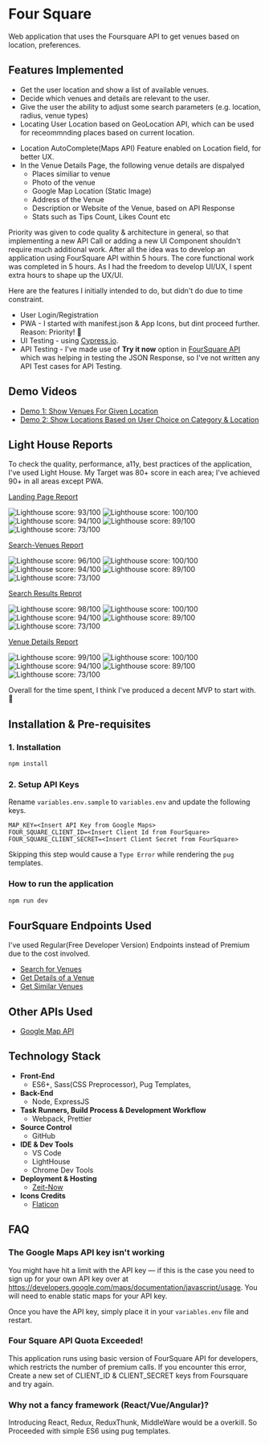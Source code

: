 # Four Square

Web application that uses the Foursquare API to get venues based on location, preferences.

## Features Implemented

- Get the user location and show a list of available venues.
- Decide which venues and details are relevant to the user.
- Give the user the ability to adjust some search parameters (e.g. location, radius, venue types)
- Locating User Location based on GeoLocation API, which can be used for receommnding places based on current location.

* Location AutoComplete(Maps API) Feature enabled on Location field, for better UX.
* In the Venue Details Page, the following venue details are dispalyed
  - Places similiar to venue
  - Photo of the venue
  - Google Map Location (Static Image)
  - Address of the Venue
  - Description or Website of the Venue, based on API Response
  - Stats such as Tips Count, Likes Count etc

Priority was given to code quality & architecture in general, so that implementing a new API Call or adding a new UI Component shouldn't require much additional work. After all the idea was to develop an application using FourSquare API within 5 hours. The core functional work was completed in 5 hours. As I had the freedom to develop UI/UX, I spent extra hours to shape up the UX/UI.

Here are the features I initially intended to do, but didn't do due to time constraint.

- User Login/Registration
- PWA - I started with manifest.json & App Icons, but dint proceed further. Reason: Priority! 🙂
- UI Testing - using [Cypress.io](https://www.cypress.io/).
- API Testing - I've made use of **Try it now** option in [FourSquare API](https://developer.foursquare.com/docs/api/getting-started) which was helping in testing the JSON Response, so I've not written any API Test cases for API Testing.

## Demo Videos

- [Demo 1: Show Venues For Given Location](https://youtu.be/mfRo2okyzTw)
- [Demo 2: Show Locations Based on User Choice on Category & Location](https://youtu.be/vePZcJFRV2U)

## Light House Reports

To check the quality, performance, a11y, best practices of the application, I've used Light House.
My Target was 80+ score in each area; I've achieved 90+ in all areas except PWA.

[Landing Page Report](https://bit.ly/fs-landing-report)

![Lighthouse score: 93/100](https://lighthouse-badge.appspot.com/?score=93&compact&category=Performance)
![Lighthouse score: 100/100](https://lighthouse-badge.appspot.com/?score=100&compact&category=A11y)
![Lighthouse score: 94/100](https://lighthouse-badge.appspot.com/?score=94&compact&category=BestPractices)
![Lighthouse score: 89/100](https://lighthouse-badge.appspot.com/?score=89&compact&category=SEO)
![Lighthouse score: 73/100](https://lighthouse-badge.appspot.com/?score=73&compact&category=PWA)

[Search-Venues Report](https://bit.ly/fs-search-report)

![Lighthouse score: 96/100](https://lighthouse-badge.appspot.com/?score=96&compact&category=Performance)
![Lighthouse score: 100/100](https://lighthouse-badge.appspot.com/?score=100&compact&category=A11y)
![Lighthouse score: 94/100](https://lighthouse-badge.appspot.com/?score=94&compact&category=BestPractices)
![Lighthouse score: 89/100](https://lighthouse-badge.appspot.com/?score=89&compact&category=SEO)
![Lighthouse score: 73/100](https://lighthouse-badge.appspot.com/?score=73&compact&category=PWA)

[Search Results Reprot](https://bit.ly/fs-search-results-report)

![Lighthouse score: 98/100](https://lighthouse-badge.appspot.com/?score=98&compact&category=Performance)
![Lighthouse score: 100/100](https://lighthouse-badge.appspot.com/?score=100&compact&category=A11y)
![Lighthouse score: 94/100](https://lighthouse-badge.appspot.com/?score=94&compact&category=BestPractices)
![Lighthouse score: 89/100](https://lighthouse-badge.appspot.com/?score=89&compact&category=SEO)
![Lighthouse score: 73/100](https://lighthouse-badge.appspot.com/?score=73&compact&category=PWA)

[Venue Details Report](https://bit.ly/fs-venue-report)

![Lighthouse score: 99/100](https://lighthouse-badge.appspot.com/?score=99&compact&category=Performance)
![Lighthouse score: 100/100](https://lighthouse-badge.appspot.com/?score=100&compact&category=A11y)
![Lighthouse score: 94/100](https://lighthouse-badge.appspot.com/?score=94&compact&category=BestPractices)
![Lighthouse score: 89/100](https://lighthouse-badge.appspot.com/?score=89&compact&category=SEO)
![Lighthouse score: 73/100](https://lighthouse-badge.appspot.com/?score=73&compact&category=PWA)

Overall for the time spent, I think I've produced a decent MVP to start with. 🙂

## Installation & Pre-requisites

### 1. Installation

```bash
npm install
```

### 2. Setup API Keys

Rename `variables.env.sample` to `variables.env` and update the following keys.

```
MAP_KEY=<Insert API Key from Google Maps>
FOUR_SQUARE_CLIENT_ID=<Insert Client Id from FourSquare>
FOUR_SQUARE_CLIENT_SECRET=<Insert Client Secret from FourSquare>
```

Skipping this step would cause a `Type Error` while rendering the `pug` templates.

### How to run the application

```bash
npm run dev
```

## FourSquare Endpoints Used

I've used Regular(Free Developer Version) Endpoints instead of Premium due to the cost involved.

- [Search for Venues](https://developer.foursquare.com/docs/api/venues/search)
- [Get Details of a Venue](https://developer.foursquare.com/docs/api/venues/details)
- [Get Similar Venues](https://developer.foursquare.com/docs/api/venues/similar)

## Other APIs Used

- [Google Map API](https://console.cloud.google.com/google/maps-apis)

## Technology Stack

- **Front-End**
  - ES6+, Sass(CSS Preprocessor), Pug Templates,
- **Back-End**
  - Node, ExpressJS
- **Task Runners, Build Process & Development Workflow**
  - Webpack, Prettier
- **Source Control**
  - GitHub
- **IDE & Dev Tools**
  - VS Code
  - LightHouse
  - Chrome Dev Tools
- **Deployment & Hosting**
  - [Zeit-Now](https://zeit.co/now)
- **Icons Credits**
  - [Flaticon](https://www.flaticon.com/)

## FAQ

### The Google Maps API key isn't working

You might have hit a limit with the API key — if this is the case you need to sign up for your own API key over at <https://developers.google.com/maps/documentation/javascript/usage>.
You will need to enable static maps for your API key.

Once you have the API key, simply place it in your `variables.env` file and restart.

### Four Square API Quota Exceeded!

This application runs using basic version of FourSquare API for developers, which restricts the number of premium calls.
If you encounter this error, Create a new set of CLIENT_ID & CLIENT_SECRET keys from Foursquare and try again.

### Why not a fancy framework (React/Vue/Angular)?

Introducing React, Redux, ReduxThunk, MiddleWare would be a overkill. So Proceeded with simple ES6 using pug templates.
